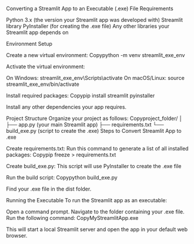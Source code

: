 Converting a Streamlit App to an Executable (.exe) File
Requirements

Python 3.x (the version your Streamlit app was developed with)
Streamlit library
PyInstaller (for creating the .exe file)
Any other libraries your Streamlit app depends on

Environment Setup

Create a new virtual environment:
Copypython -m venv streamlit_exe_env

Activate the virtual environment:

On Windows: streamlit_exe_env\Scripts\activate
On macOS/Linux: source streamlit_exe_env/bin/activate


Install required packages:
Copypip install streamlit pyinstaller

Install any other dependencies your app requires.

Project Structure
Organize your project as follows:
Copyproject_folder/
│
├── app.py (your main Streamlit app)
├── requirements.txt
└── build_exe.py (script to create the .exe)
Steps to Convert Streamlit App to .exe

Create requirements.txt:
Run this command to generate a list of all installed packages:
Copypip freeze > requirements.txt


Create build_exe.py:
This script will use PyInstaller to create the .exe file

Run the build script:
Copypython build_exe.py

Find your .exe file in the dist folder.

Running the Executable
To run the Streamlit app as an executable:

Open a command prompt.
Navigate to the folder containing your .exe file.
Run the following command:
CopyMyStreamlitApp.exe


This will start a local Streamlit server and open the app in your default web browser.

